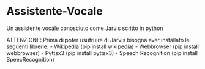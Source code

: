 # Assistente-Vocale
Un assistente vocale conosciuto come Jarvis scritto in python


ATTENZIONE:
  Prima di poter usufruire di Jarvis bisogna aver installato le seguenti librerie:
    - Wikipedia (pip install wikipedia)
    - Webbrowser (pip install webbrowser)
    - Pyttsx3 (pip install pyttsx3)
    - Speech Recognition (pip install SpeecRecognition)
